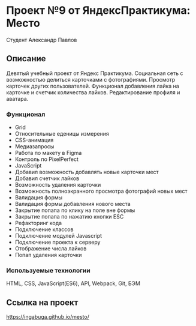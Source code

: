 # Проект №9 от ЯндексПрактикума: Место

<p align="left">Студент Александр Павлов</p>

## Описание
Девятый учебный проект от Яндекс Практикума. Социальная сеть с возможностью делиться карточками с фотографиями. Просмотр карточек других пользователей. Функционал добавления лайка на карточке и счетчик количества лайков. Редактирование профиля и аватара.

### Функционал
<ul>
<li>Grid</li>
<li>Относительные еденицы измерения</li>
<li>CSS-анимация</li>
<li>Медиазапросы</li>
<li>Работа по макету в Figma</li>
<li>Контроль по PixelPerfect</li>
<li>JavaScript</li>
<li>Добавил возможность добавлять новые карточки мест</li>
<li>Добавил счетчик лайков</li>
<li>Возможность удаления карточки</li>
<li>Возможность полноэкранного просмотра фотографий новых мест</li>
<li>Валидация формы</li>
<li>Валидация формы добавления нового места</li>
<li>Закрытие попапа по клику на поле вне формы</li>
<li>Закрытие попапа по нажатию кнопки ESC</li>
<li>Рефакторинг кода</li>
<li>Подключение классов</li>
<li>Подключение модулей Javascript</li>
<li>Подключение проекта к серверу</li>
<li>Отображение числа лайков</li>
<li>Попап удаления карточки</li>
</ul>

### Используемые технологии
HTML, CSS, JavaScript(ES6), API, Webpack, Git, БЭМ


## Ссылка на проект
https://ingabuga.github.io/mesto/
